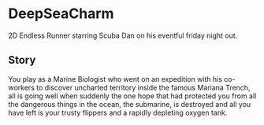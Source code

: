 # DeepSeaCharm

2D Endless Runner starring Scuba Dan on his eventful friday night out. 

## **Story**
You play as a Marine Biologist who went on an expedition with his co-workers to discover uncharted territory inside the famous Mariana Trench, 
all is going well when suddenly the one hope that had protected you from all the dangerous things in the ocean, the submarine, is destroyed and all you have left 
is your trusty flippers and a rapidly depleting oxygen tank. 


